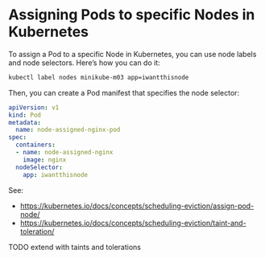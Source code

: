 # Assigning Pods to specific Nodes in Kubernetes

To assign a Pod to a specific Node in Kubernetes, you can use node labels and node selectors. Here’s how you can do it:

```bash
kubectl label nodes minikube-m03 app=iwantthisnode
```

Then, you can create a Pod manifest that specifies the node selector:

```yaml
apiVersion: v1
kind: Pod
metadata:
  name: node-assigned-nginx-pod
spec:
  containers:
  - name: node-assigned-nginx
    image: nginx
  nodeSelector:
    app: iwantthisnode
```

See: 
- https://kubernetes.io/docs/concepts/scheduling-eviction/assign-pod-node/
- https://kubernetes.io/docs/concepts/scheduling-eviction/taint-and-toleration/

TODO extend with taints and tolerations
